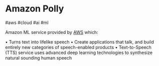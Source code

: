 # Amazon Polly
#aws #cloud #ai #ml


Amazon ML service provided by [AWS](Cloud%20Computing/AWS/AWS.md) which:


• Turns text into lifelike speech
• Create applications that talk, and build entirely new
categories of speech-enabled products
• Text-to-Speech (TTS) service uses advanced deep
learning technologies to synthesize natural
sounding human speech